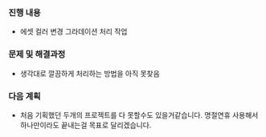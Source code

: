### 진행 내용
- 에셋 컬러 변경 그라데이션 처리 작업

### 문제 및 해결과정
- 생각대로 깔끔하게 처리하는 방법을 아직 못찾음

### 다음 계획
- 처음 기획했던 두개의 프로젝트를 다 못할수도 있을거같습니다. 명절연휴 사용해서 하나만이라도 끝내는걸 목표로 달리겠습니다.
